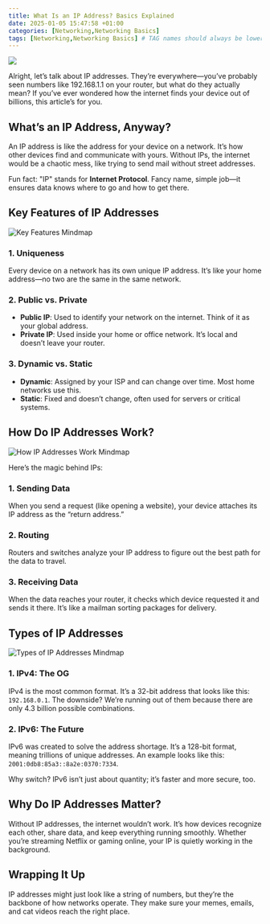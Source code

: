 ```yaml
---
title: What Is an IP Address? Basics Explained
date: 2025-01-05 15:47:58 +01:00
categories: [Networking,Networking Basics]
tags: [Networking,Networking Basics] # TAG names should always be lowercase
---
```


![](https://raw.githubusercontent.com/secusavvy/secusavvy.github.io/refs/heads/master/assets/Posts_img/Networking/8/What%20Is%20an%20IP%20Address%20Basics%20Explained.png)  

Alright, let’s talk about IP addresses. They’re everywhere—you’ve probably seen numbers like 192.168.1.1 on your router, but what do they actually mean? If you’ve ever wondered how the internet finds your device out of billions, this article’s for you.  

## What’s an IP Address, Anyway?  

An IP address is like the address for your device on a network. It’s how other devices find and communicate with yours. Without IPs, the internet would be a chaotic mess, like trying to send mail without street addresses.  

Fun fact: "IP" stands for **Internet Protocol**. Fancy name, simple job—it ensures data knows where to go and how to get there.  

## Key Features of IP Addresses  

![Key Features Mindmap](https://github.com/secusavvy/secusavvy.github.io/blob/master/assets/Posts_img/Networking/8/Features%20of%20an%20IP%20Address.png?raw=true)  

### 1. **Uniqueness**  
Every device on a network has its own unique IP address. It’s like your home address—no two are the same in the same network.  

### 2. **Public vs. Private**  
- **Public IP**: Used to identify your network on the internet. Think of it as your global address.  
- **Private IP**: Used inside your home or office network. It’s local and doesn’t leave your router.  

### 3. **Dynamic vs. Static**  
- **Dynamic**: Assigned by your ISP and can change over time. Most home networks use this.  
- **Static**: Fixed and doesn’t change, often used for servers or critical systems.  

## How Do IP Addresses Work?  

![How IP Addresses Work Mindmap](https://raw.githubusercontent.com/secusavvy/secusavvy.github.io/refs/heads/master/assets/Posts_img/Networking/8/How%20IP%20Addresses%20Work.png)  

Here’s the magic behind IPs:  

### 1. **Sending Data**  
When you send a request (like opening a website), your device attaches its IP address as the “return address.”  

### 2. **Routing**  
Routers and switches analyze your IP address to figure out the best path for the data to travel.  

### 3. **Receiving Data**  
When the data reaches your router, it checks which device requested it and sends it there. It’s like a mailman sorting packages for delivery.  

## Types of IP Addresses  

![Types of IP Addresses Mindmap](https://raw.githubusercontent.com/secusavvy/secusavvy.github.io/refs/heads/master/assets/Posts_img/Networking/8/Types%20of%20IP%20Addresses.png)  

### 1. **IPv4: The OG**  
IPv4 is the most common format. It’s a 32-bit address that looks like this: `192.168.0.1`. The downside? We’re running out of them because there are only 4.3 billion possible combinations.  

### 2. **IPv6: The Future**  
IPv6 was created to solve the address shortage. It’s a 128-bit format, meaning trillions of unique addresses. An example looks like this: `2001:0db8:85a3::8a2e:0370:7334`.  

Why switch? IPv6 isn’t just about quantity; it’s faster and more secure, too.  

## Why Do IP Addresses Matter?  

Without IP addresses, the internet wouldn’t work. It’s how devices recognize each other, share data, and keep everything running smoothly. Whether you’re streaming Netflix or gaming online, your IP is quietly working in the background.  

## Wrapping It Up  

IP addresses might just look like a string of numbers, but they’re the backbone of how networks operate. They make sure your memes, emails, and cat videos reach the right place.

